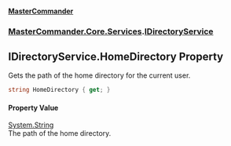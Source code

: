 #### [MasterCommander](MasterCommander.md 'MasterCommander')
### [MasterCommander.Core.Services](MasterCommander.md#MasterCommander.Core.Services 'MasterCommander.Core.Services').[IDirectoryService](IDirectoryService.md 'MasterCommander.Core.Services.IDirectoryService')

## IDirectoryService.HomeDirectory Property

Gets the path of the home directory for the current user.

```csharp
string HomeDirectory { get; }
```

#### Property Value
[System.String](https://docs.microsoft.com/en-us/dotnet/api/System.String 'System.String')  
The path of the home directory.